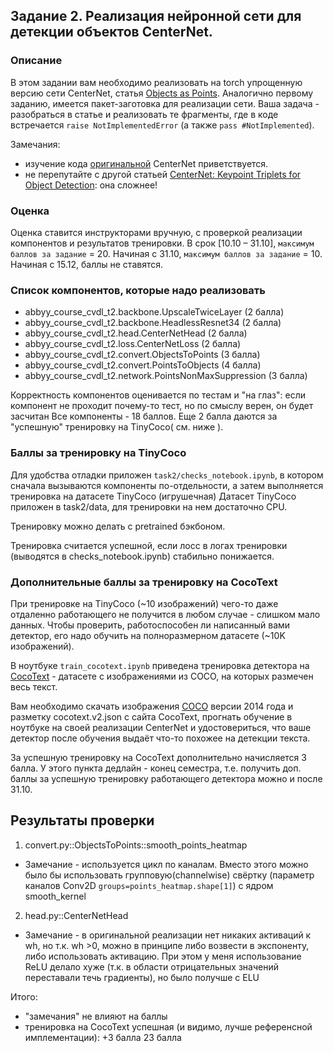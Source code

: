 ## Задание 2. Реализация нейронной сети для детекции объектов CenterNet.

### Описание
В этом задании вам необходимо реализовать на torch упрощенную версию сети CenterNet, статья [Objects as Points](https://arxiv.org/pdf/1904.07850.pdf).
Аналогично первому заданию, имеется пакет-заготовка для реализации сети. Ваша задача - разобраться в статье и реализовать те фрагменты, где в коде встречается
 `raise NotImplementedError` (а также `pass #NotImplemented`).

Замечания:
- изучение кода [оригинальной](https://github.com/xingyizhou/CenterNet) CenterNet приветствуется.
- не перепутайте с другой статьей [CenterNet: Keypoint Triplets for Object Detection](https://arxiv.org/abs/1904.08189): она сложнее!

### Оценка
Оценка ставится инструкторами вручную, с проверкой реализации компонентов и результатов тренировки.
В срок [10.10 – 31.10], `максимум баллов за задание` = 20. Начиная с 31.10, `максимум баллов за задание` = 10. Начиная с 15.12, баллы не ставятся.

### Список компонентов, которые надо реализовать
- abbyy_course_cvdl_t2.backbone.UpscaleTwiceLayer (2 балла)
- abbyy_course_cvdl_t2.backbone.HeadlessResnet34 (2 балла)
- abbyy_course_cvdl_t2.head.CenterNetHead (2 балла)
- abbyy_course_cvdl_t2.loss.CenterNetLoss (2 балла)
- abbyy_course_cvdl_t2.convert.ObjectsToPoints (3 балла)
- abbyy_course_cvdl_t2.convert.PointsToObjects (4 балла)
- abbyy_course_cvdl_t2.network.PointsNonMaxSuppression (3 балла)

Корректность компонентов оценивается по тестам и "на глаз": если компонент не проходит почему-то тест, но по смыслу верен, он будет засчитан
Все компоненты - 18 баллов. Еще 2 балла даются за "успешную" тренировку на TinyCoco( см. ниже ).

### Баллы за тренировку на TinyCoco
Для удобства отладки приложен `task2/checks_notebook.ipynb`, в котором сначала вызываются компоненты по-отдельности, а затем выполняется тренировка на датасете TinyCoco (игрушечная)
Датасет TinyCoco приложен в task2/data, для тренировки на нем достаточно CPU.

Тренировку можно делать с pretrained бэкбоном.

Тренировка считается успешной, если лосс в логах тренировки (выводятся в checks_notebook.ipynb) стабильно понижается.

### Дополнительные баллы за тренировку на CocoText
При тренировке на TinyCoco (~10 изображений) чего-то даже отдаленно работающего не получится в любом случае - слишком мало данных. Чтобы проверить, работоспособен ли написанный вами детектор, его надо обучить на полноразмерном датасете (~10K изображений).

В ноутбуке `train_cocotext.ipynb` приведена тренировка детектора на [CocoText](https://bgshih.github.io/cocotext/) - датасете с изображениями из COCO, на которых размечен весь текст.

Вам необходимо скачать изображения [COCO](https://cocodataset.org) версии 2014 года и разметку cocotext.v2.json с сайта CocoText, прогнать обучение в ноутбуке на своей реализации CenterNet и удостовериться, что ваше детектор после обучения выдаёт что-то похожее на детекции текста.

За успешную тренировку на CocoText дополнительно начисляется 3 балла. У этого пункта дедлайн - конец семестра, т.е. получить доп. баллы за успешную тренировку работающего детектора можно и после 31.10.

## Результаты проверки

1. convert.py::ObjectsToPoints::smooth_points_heatmap
- Замечание - используется цикл по каналам. Вместо этого можно было бы использовать групповую(channelwise) свёртку (параметр каналов Conv2D `groups=points_heatmap.shape[1]`) с ядром smooth_kernel

2. head.py::CenterNetHead
- Замечание - в оригинальной реализации нет никаких активаций к wh, но т.к. wh >0, можно в принципе либо возвести в экспоненту, либо использовать активацию. При этом у меня использование ReLU делало хуже (т.к. в области отрицательных значений переставали течь градиенты), но было получше с ELU

Итого: 
- "замечания" не влияют на баллы
- тренировка на CocoText успешная (и видимо, лучше референсной имплементации): +3 балла
23 балла
